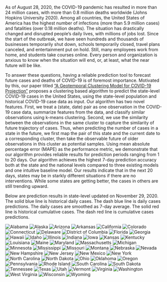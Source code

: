 As of August 28, 2020, the COVID-19 pandemic has resulted in more than 24 million cases, with more than 0.8 million deaths worldwide (Johns Hopkins University 2020). Among all countries, the United States of America has the highest number of infections (more than 5.9 million cases) and fatalities (over 0.18 million deaths). The situation has drastically changed and disrupted people’s daily lives, with millions of jobs lost. Since the start of the outbreak, we have seen hundreds and thousands of businesses temporarily shut down, schools temporarily closed, travel plans canceled, and entertainment put on hold. Still, many employees work from home, and students take courses online. Every person and organization is anxious to know when the situation will end, or, at least, what the near future will be like.

To answer these questions, having a reliable prediction tool to forecast future cases and deaths of COVID-19 is of foremost importance. Motivated by this, our paper titled 
[“A Geotemporal Clustering Model for COVID-19 Projection”](https://papers.ssrn.com/sol3/papers.cfm?abstract_id=3686506)
proposes a clustering based algorithm to predict the state-level COVID-19 cases in the United States, using the state-level population and historical COVID-19 case data as input. Our algorithm has two novel features. First, we treat a (state, date) pair as one observation in the COVID-19 case data, summarize features from the data, and classify similar observations using k-means clustering. Second, we use the similarity between the observations in the same cluster to capture the similarity of future trajectory of cases. Thus, when predicting the number of cases in a state in the future, we first map the pair of this state and the current date to a corresponding cluster, then take the observable future of older observations in this cluster as potential samples. Using mean absolute percentage error (MAPE) as the performance metric, we demonstrate that our algorithm provides reliable results for prediction periods ranging from 1 to 20 days. Our algorithm achieves the highest 7-day prediction accuracy both at the state and the national levels compared to three existing models and one intuitive baseline model. Our results indicate that in the next 20 days, states may be in starkly different situations if there are no interventions. While some states are getting better, the cases in others are still trending upward.

Below are prediction results in state-level updated on November 29, 2020.
The solid blue line is historical daily cases.
The dash blue line is daily cases predictions. The daily cases are smoothed as 7-day average. 
The solid red line is historical cumulative cases. The dash red line is cumulative cases predictions.



![Alabama](https://user-images.githubusercontent.com/67207788/100576679-a17cb380-32ac-11eb-9138-4f90ede2cde5.png)
![Alaska](https://user-images.githubusercontent.com/67207788/100576685-a6d9fe00-32ac-11eb-967b-e64f61d91708.png)
![Arizona](https://user-images.githubusercontent.com/67207788/100576692-aa6d8500-32ac-11eb-9ad3-3e071d151a6d.png)
![Arkansas](https://user-images.githubusercontent.com/67207788/100576697-accfdf00-32ac-11eb-8349-fd1036458e37.png)
![California](https://user-images.githubusercontent.com/67207788/100576703-ae99a280-32ac-11eb-8d66-f7223468ba9e.png)
![Colorado](https://user-images.githubusercontent.com/67207788/100576706-b0636600-32ac-11eb-8dd9-4e0f65e1eec2.png)
![Connecticut](https://user-images.githubusercontent.com/67207788/100576709-b22d2980-32ac-11eb-8a70-72620ed38c88.png)
![Delaware](https://user-images.githubusercontent.com/67207788/100576713-b48f8380-32ac-11eb-8a24-80682f44b7a2.png)
![District of Columbia](https://user-images.githubusercontent.com/67207788/100576717-b5281a00-32ac-11eb-827f-4acb9887f37f.png)
![Florida](https://user-images.githubusercontent.com/67207788/100576719-b6594700-32ac-11eb-9313-f8bf57f9d28b.png)
![Georgia](https://user-images.githubusercontent.com/67207788/100576723-b8230a80-32ac-11eb-80c0-de1b64b73d9b.png)
![Hawaii](https://user-images.githubusercontent.com/67207788/100576726-b9543780-32ac-11eb-8abe-1f2b855718b0.png)
![Idaho](https://user-images.githubusercontent.com/67207788/100576730-b9ecce00-32ac-11eb-8343-1705eee2b30c.png)
![Illinois](https://user-images.githubusercontent.com/67207788/100576734-bb1dfb00-32ac-11eb-9c65-8d70a82e0b1b.png)
![Indiana](https://user-images.githubusercontent.com/67207788/100576739-bd805500-32ac-11eb-8999-ec5ecf3169b6.png)
![Iowa](https://user-images.githubusercontent.com/67207788/100576741-beb18200-32ac-11eb-82ac-8b88184570d0.png)
![Kansas](https://user-images.githubusercontent.com/67207788/100576747-c113dc00-32ac-11eb-93b9-a31f42d78b9d.png)
![Kentucky](https://user-images.githubusercontent.com/67207788/100576748-c2450900-32ac-11eb-9751-2b662c76340d.png)
![Louisiana](https://user-images.githubusercontent.com/67207788/100576750-c40ecc80-32ac-11eb-85bc-77187b4d4dd6.png)
![Maine](https://user-images.githubusercontent.com/67207788/100576754-c5d89000-32ac-11eb-9f36-eabd206dc022.png)
![Maryland](https://user-images.githubusercontent.com/67207788/100576759-c7a25380-32ac-11eb-9e0e-d5aa98a3e9ad.png)
![Massachusetts](https://user-images.githubusercontent.com/67207788/100576765-cb35da80-32ac-11eb-9d6d-1c8bbcc39288.png)
![Michigan](https://user-images.githubusercontent.com/67207788/100576770-cc670780-32ac-11eb-8fe2-993f3b82888c.png)
![Minnesota](https://user-images.githubusercontent.com/67207788/100576771-ccff9e00-32ac-11eb-8117-896008f36114.png)
![Mississippi](https://user-images.githubusercontent.com/67207788/100576774-ce30cb00-32ac-11eb-9b35-202ae8c452ee.png)
![Missouri](https://user-images.githubusercontent.com/67207788/100576775-cf61f800-32ac-11eb-8851-cea6124df634.png)
![Montana](https://user-images.githubusercontent.com/67207788/100576779-d0932500-32ac-11eb-842b-bdcb8007df85.png)
![Nebraska](https://user-images.githubusercontent.com/67207788/100576784-d1c45200-32ac-11eb-9a7f-cfa411fed5ae.png)
![Nevada](https://user-images.githubusercontent.com/67207788/100576788-d38e1580-32ac-11eb-84e3-3b5a2f3bdf03.png)
![New Hampshire](https://user-images.githubusercontent.com/67207788/100576797-d557d900-32ac-11eb-8c30-f2df290f83e0.png)
![New Jersey](https://user-images.githubusercontent.com/67207788/100576801-d5f06f80-32ac-11eb-8bcb-dd72e87994cd.png)
![New Mexico](https://user-images.githubusercontent.com/67207788/100576806-d7219c80-32ac-11eb-999c-45a403b0833c.png)
![New York](https://user-images.githubusercontent.com/67207788/100576807-d852c980-32ac-11eb-9d43-cde80efb0c2f.png)
![North Carolina](https://user-images.githubusercontent.com/67207788/100576808-d983f680-32ac-11eb-83f4-7f079271c705.png)
![North Dakota](https://user-images.githubusercontent.com/67207788/100576813-db4dba00-32ac-11eb-92a8-7090026e9ec0.png)
![Ohio](https://user-images.githubusercontent.com/67207788/100576819-ddb01400-32ac-11eb-81e4-978e56d81f04.png)
![Oklahoma](https://user-images.githubusercontent.com/67207788/100576822-e0ab0480-32ac-11eb-860f-ccc4e093c53e.png)
![Oregon](https://user-images.githubusercontent.com/67207788/100576826-e1dc3180-32ac-11eb-8340-549cc77dc097.png)
![Pennsylvania](https://user-images.githubusercontent.com/67207788/100576828-e30d5e80-32ac-11eb-9393-1d5e18a5a127.png)
![Rhode Island](https://user-images.githubusercontent.com/67207788/100576834-e7397c00-32ac-11eb-8a7e-87b84604ec25.png)
![South Carolina](https://user-images.githubusercontent.com/67207788/100576839-e9033f80-32ac-11eb-873a-b63c7dfd8ddb.png)
![South Dakota](https://user-images.githubusercontent.com/67207788/100576841-eacd0300-32ac-11eb-8c22-1dc93bda5954.png)
![Tennessee](https://user-images.githubusercontent.com/67207788/100576847-edc7f380-32ac-11eb-9465-48eae1a948a0.png)
![Texas](https://user-images.githubusercontent.com/67207788/100576849-eef92080-32ac-11eb-8b8d-316145ec58d7.png)
![Utah](https://user-images.githubusercontent.com/67207788/100576853-f02a4d80-32ac-11eb-9784-6cf1a1e24779.png)
![Vermont](https://user-images.githubusercontent.com/67207788/100576856-f0c2e400-32ac-11eb-965a-3cbbd8bb59ac.png)
![Virginia](https://user-images.githubusercontent.com/67207788/100576858-f1f41100-32ac-11eb-8d18-b654a2a6e9bf.png)
![Washington](https://user-images.githubusercontent.com/67207788/100576865-f4566b00-32ac-11eb-822f-8d4d677105f5.png)
![West Virginia](https://user-images.githubusercontent.com/67207788/100576867-f6202e80-32ac-11eb-88fa-f6ab70210d15.png)
![Wisconsin](https://user-images.githubusercontent.com/67207788/100576875-f7e9f200-32ac-11eb-9884-31734598e5af.png)
![Wyoming](https://user-images.githubusercontent.com/67207788/100576882-f91b1f00-32ac-11eb-95eb-f58e945d0c1a.png)



